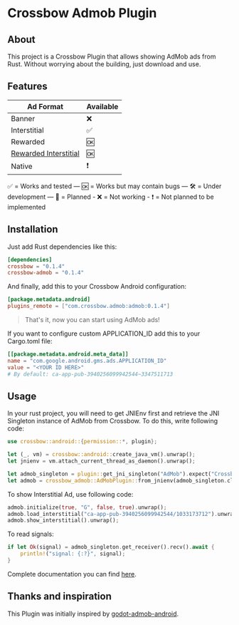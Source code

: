# Crossbow Admob Plugin

## About

This project is a Crossbow Plugin that allows showing AdMob ads from Rust. Without worrying about the building, just download and use.

## Features

| Ad Format | Available |
| ---- | ----------- |
| Banner | ❌ |
| Interstitial | ✅ |
| Rewarded | 🆗 |
| [Rewarded Interstitial](https://support.google.com/admob/answer/9884467) | 🆗 |
| Native | ❗ |

✅ = Works and tested — 🆗 = Works but may contain bugs — 🛠 = Under development — 📝 = Planned - ❌ = Not working - ❗ = Not planned to be implemented

## Installation

Just add Rust dependencies like this:

```toml
[dependencies]
crossbow = "0.1.4"
crossbow-admob = "0.1.4"
```

And finally, add this to your Crossbow Android configuration:

```toml
[package.metadata.android]
plugins_remote = ["com.crossbow.admob:admob:0.1.4"]
```

> That's it, now you can start using AdMob ads!

If you want to configure custom APPLICATION_ID add this to your Cargo.toml file:

```toml
[[package.metadata.android.meta_data]]
name = "com.google.android.gms.ads.APPLICATION_ID"
value = "<YOUR ID HERE>"
# By default: ca-app-pub-3940256099942544~3347511713
```

## Usage

In your rust project, you will need to get JNIEnv first and retrieve the JNI Singleton instance of AdMob from Crossbow. To do this, write following code:

```rust
use crossbow::android::{permission::*, plugin};

let (_, vm) = crossbow::android::create_java_vm().unwrap();
let jnienv = vm.attach_current_thread_as_daemon().unwrap();

let admob_singleton = plugin::get_jni_singleton("AdMob").expect("Crossbow Error: AdMob is not registered");
let admob = crossbow_admob::AdMobPlugin::from_jnienv(admob_singleton.clone(), jnienv).unwrap();
```

To show Interstitial Ad, use following code:

```rust
admob.initialize(true, "G", false, true).unwrap();
admob.load_interstitial("ca-app-pub-3940256099942544/1033173712").unwrap();
admob.show_interstitial().unwrap();
```

To read signals:

```rust
if let Ok(signal) = admob_singleton.get_receiver().recv().await {
    println!("signal: {:?}", signal);
}
```

Complete documentation you can find [here](https://docs.rs/crossbow-admob/).

## Thanks and inspiration

This Plugin was initially inspired by [godot-admob-android](https://github.com/Poing-Studios/godot-admob-android).
